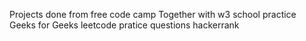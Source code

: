 Projects done from free code camp
Together with w3 school practice 
Geeks for Geeks
leetcode pratice questions
hackerrank
